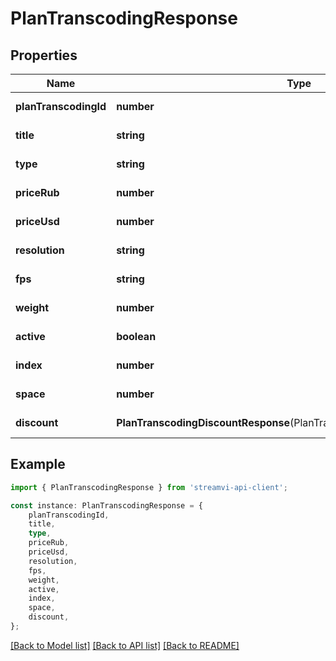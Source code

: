 # PlanTranscodingResponse


## Properties

Name | Type | Description | Notes
------------ | ------------- | ------------- | -------------
**planTranscodingId** | **number** | Unique id | [default to undefined]
**title** | **string** | Title | [default to undefined]
**type** | **string** | Type | [default to undefined]
**priceRub** | **number** | Price (RUB) | [default to undefined]
**priceUsd** | **number** | Price (USD) | [default to undefined]
**resolution** | **string** | Maximum resolution | [default to undefined]
**fps** | **string** | Maximum fps | [default to undefined]
**weight** | **number** | Server load weight | [default to undefined]
**active** | **boolean** | Active | [default to undefined]
**index** | **number** | Field for sort | [default to undefined]
**space** | **number** | Free spaces slot | [default to undefined]
**discount** | **PlanTranscodingDiscountResponse**(PlanTranscodingDiscountResponse.md) | Discount | [default to undefined]

## Example

```typescript
import { PlanTranscodingResponse } from 'streamvi-api-client';

const instance: PlanTranscodingResponse = {
    planTranscodingId,
    title,
    type,
    priceRub,
    priceUsd,
    resolution,
    fps,
    weight,
    active,
    index,
    space,
    discount,
};
```

[[Back to Model list]](../README.md#documentation-for-models) [[Back to API list]](../README.md#documentation-for-api-endpoints) [[Back to README]](../README.md)
